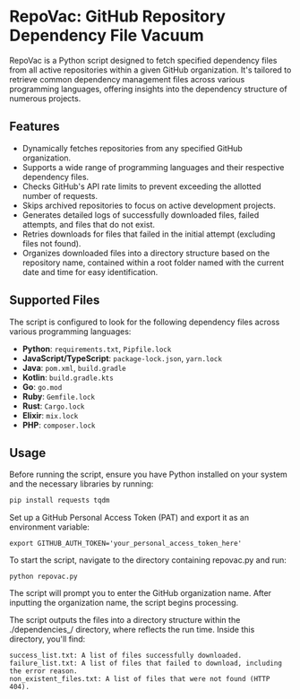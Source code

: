 # RepoVac: GitHub Repository Dependency File Vacuum

RepoVac is a Python script designed to fetch specified dependency files from all active repositories within a given GitHub organization. It's tailored to retrieve common dependency management files across various programming languages, offering insights into the dependency structure of numerous projects.

## Features

- Dynamically fetches repositories from any specified GitHub organization.
- Supports a wide range of programming languages and their respective dependency files.
- Checks GitHub's API rate limits to prevent exceeding the allotted number of requests.
- Skips archived repositories to focus on active development projects.
- Generates detailed logs of successfully downloaded files, failed attempts, and files that do not exist.
- Retries downloads for files that failed in the initial attempt (excluding files not found).
- Organizes downloaded files into a directory structure based on the repository name, contained within a root folder named with the current date and time for easy identification.

## Supported Files

The script is configured to look for the following dependency files across various programming languages:

- **Python**: `requirements.txt`, `Pipfile.lock`
- **JavaScript/TypeScript**: `package-lock.json`, `yarn.lock`
- **Java**: `pom.xml`, `build.gradle`
- **Kotlin**: `build.gradle.kts`
- **Go**: `go.mod`
- **Ruby**: `Gemfile.lock`
- **Rust**: `Cargo.lock`
- **Elixir**: `mix.lock`
- **PHP**: `composer.lock`

## Usage

Before running the script, ensure you have Python installed on your system and the necessary libraries by running:

```bash
pip install requests tqdm
```
Set up a GitHub Personal Access Token (PAT) and export it as an environment variable:
```
export GITHUB_AUTH_TOKEN='your_personal_access_token_here'
```
To start the script, navigate to the directory containing repovac.py and run:

```
python repovac.py
```

The script will prompt you to enter the GitHub organization name. After inputting the organization name, the script begins processing.


The script outputs the files into a directory structure within the ./dependencies_<timestamp>/ directory, where <timestamp> reflects the run time. Inside this directory, you'll find:
```
success_list.txt: A list of files successfully downloaded.
failure_list.txt: A list of files that failed to download, including the error reason.
non_existent_files.txt: A list of files that were not found (HTTP 404).
```